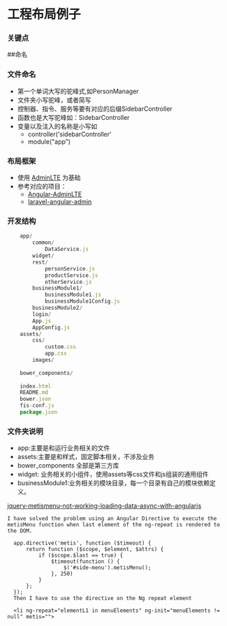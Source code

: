 
# 工程布局例子
### 关键点

##命名
### 文件命名
* 第一个单词大写的驼峰式,如PersonManager
* 文件夹小写驼峰，或者简写
* 控制器、指令、服务等要有对应的后缀SidebarController
* 函数也是大写驼峰如：SidebarController
* 变量以及注入的名称是小写如
	* controller('sidebarController'
	* module("app")

### 布局框架
* 使用 [AdminLTE](https://github.com/almasaeed2010/AdminLTE) 为基础
* 参考对应的项目：
	* [Angular-AdminLTE](https://github.com/ahmadalibaloch/Angular-AdminLTE)
	* [laravel-angular-admin](https://github.com/silverbux/laravel-angular-admin)


### 开发结构
```javascript
    app/
        common/
            DataService.js
        widget/    
        rest/
            personService.js
            productService.js
            otherService.js
        businessModule1/  
            businessModule1.js
            businessModule1Config.js
        businessModule2/ 
        login/
        App.js
        AppConfig.js
    assets/
        css/
            custom.css
            app.css
        images/
        
    bower_components/
        
    index.html
    README.md
    bower.json
    fis-conf.js
    package.json
```
### 文件夹说明
* app:主要是和运行业务相关的文件
* assets:主要是和样式，固定脚本相关，不涉及业务
* bower_components 全部是第三方库
* widget: 业务相关的小组件，使用assets等css文件和js组装的通用组件
* businessModule1:业务相关的模块目录，每一个目录有自己的模块依赖定义。


>
[jquery-metismenu-not-working-loading-data-async-with-angularjs](http://stackoverflow.com/questions/34026478/jquery-metismenu-not-working-loading-data-async-with-angularjs-controller)
```
I have solved the problem using an Angular Directive to execute the metisMenu function when last element of the ng-repeat is rendered to the DOM.

  app.directive('metis', function ($timeout) {
      return function ($scope, $element, $attrs) {
          if ($scope.$last == true) {
              $timeout(function () {
                  $('#side-menu').metisMenu();
              }, 250)
          }
      };
  });
  Then I have to use the directive on the Ng repeat element

  <li ng-repeat="elementL1 in menuElements" ng-init="menuElements != null" metis="">
```
